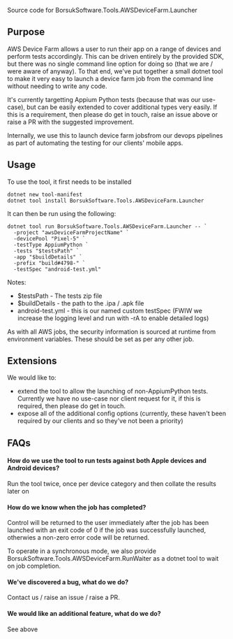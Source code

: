Source code for BorsukSoftware.Tools.AWSDeviceFarm.Launcher

## Purpose
AWS Device Farm allows a user to run their app on a range of devices and perform tests accordingly. This can be driven entirely by the provided SDK, but there was no single command line option for doing so (that we are / were aware of anyway). To that end, we've put together a small dotnet tool to make it very easy to launch a  device farm job from the command line without needing to write any code.

It's currently targetting Appium Python tests (because that was our use-case), but can be easily extended to cover additional types very easily. If this is a requirement, then please do get in touch, raise an issue above or raise a PR with the suggested improvement.

Internally, we use this to launch device farm jobsfrom our devops pipelines as part of automating the testing for our clients' mobile apps.

## Usage

To use the tool, it first needs to be installed

```
dotnet new tool-manifest
dotnet tool install BorsukSoftware.Tools.AWSDeviceFarm.Launcher
```

It can then be run using the following:

```
dotnet tool run BorsukSoftware.Tools.AWSDeviceFarm.Launcher -- `
  -project "awsDeviceFarmProjectName" `
  -devicePool "Pixel-5" `
  -testType AppiumPython `
  -tests "$testsPath" `
  -app "$buildDetails" `
  -prefix "build#4798-" `
  -testSpec "android-test.yml"
```

Notes:
* $testsPath - The tests zip file
* $buildDetails - the path to the .ipa / .apk file
* android-test.yml - this is our named custom testSpec (FWIW we increase the logging level and run with -rA to enable detailed logs)

As with all AWS jobs, the security information is sourced at runtime from environment variables. These should be set as per any other job. 

## Extensions
We would like to:

* extend the tool to allow the launching of non-AppiumPython tests. Currently we have no use-case nor client request for it, if this is required, then please do get in touch.
* expose all of the additional config options (currently, these haven't been required by our clients and so they've not been a priority)

## FAQs
#### How do we use the tool to run tests against both Apple devices and Android devices?
Run the tool twice, once per device category and then collate the results later on

#### How do we know when the job has completed?
Control will be returned to the user immediately after the job has been launched with an exit code of 0 if the job was successfully launched, otherwies a non-zero error code will be returned.

To operate in a synchronous mode, we also provide BorsukSoftware.Tools.AWSDeviceFarm.RunWaiter as a dotnet tool to wait on job completion.

#### We've discovered a bug, what do we do?
Contact us / raise an issue / raise a PR.

#### We would like an additional feature, what do we do?
See above

